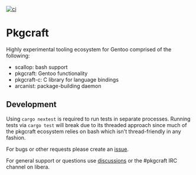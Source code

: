 [![ci](https://github.com/pkgcraft/pkgcraft/workflows/ci/badge.svg)](https://github.com/pkgcraft/pkgcraft/actions/workflows/ci.yml)

# Pkgcraft

Highly experimental tooling ecosystem for Gentoo comprised of the following:

- scallop: bash support
- pkgcraft: Gentoo functionality 
- pkgcraft-c: C library for language bindings
- arcanist: package-building daemon

## Development

Using `cargo nextest` is required to run tests in separate processes. Running
tests via `cargo test` will break due to its threaded approach since much of
the pkgcraft ecosystem relies on bash which isn't thread-friendly in any
fashion.

For bugs or other requests please create an [issue][1].

For general support or questions use [discussions][2] or the #pkgcraft IRC
channel on libera.

[1]: <https://github.com/pkgcraft/pkgcraft/issues>
[2]: <https://github.com/pkgcraft/pkgcraft/discussions>
